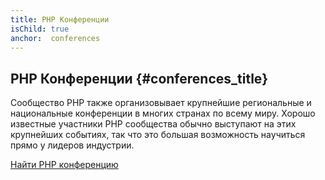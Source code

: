 ```yaml
---
title: PHP Конференции
isChild: true
anchor:  conferences
---
```


## PHP Конференции {#conferences_title}

Сообщество PHP также организовывает крупнейшие региональные и национальные конференции в многих странах по всему миру. Хорошо известные
участники PHP сообщества обычно выступают на этих крупнейших событиях, так что это большая возможность  научиться прямо у
лидеров индустрии.

[Найти PHP конференцию][php-conf]

[php-conf]: https://secure.php.net/conferences/index.php
